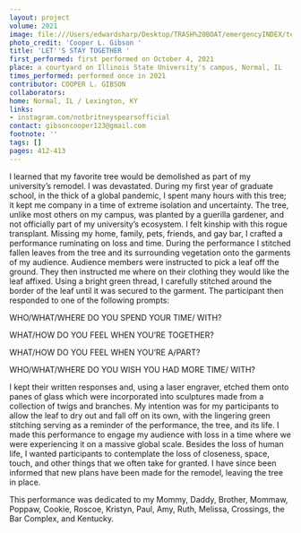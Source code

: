 ```yaml
---
layout: project
volume: 2021
image: file:///Users/edwardsharp/Desktop/TRASH%20BOAT/emergencyINDEX/ten_plus/guts/Links/1664674428279__LET_S_STAY_TOGETHER--Cooper_L__Gibson.jpg
photo_credit: 'Cooper L. Gibson '
title: 'LET''S STAY TOGETHER '
first_performed: first performed on October 4, 2021
place: a courtyard on Illinois State University's campus, Normal, IL
times_performed: performed once in 2021
contributor: COOPER L. GIBSON
collaborators:
home: Normal, IL / Lexington, KY
links:
- instagram.com/notbritneyspearsofficial
contact: gibsoncooper123@gmail.com
footnote: ''
tags: []
pages: 412-413
---
```

I learned that my favorite tree would be demolished as part of my university’s remodel. I was devastated. During my first year of graduate school, in the thick of a global pandemic, I spent many hours with this tree; it kept me company in a time of extreme isolation and uncertainty. The tree, unlike most others on my campus, was planted by a guerilla gardener, and not officially part of my university’s ecosystem. I felt kinship with this rogue transplant. Missing my home, family, pets, friends, and gay bar, I crafted a performance ruminating on loss and time. During the performance I stitched fallen leaves from the tree and its surrounding vegetation onto the garments of my audience. Audience members were instructed to pick a leaf off the ground. They then instructed me where on their clothing they would like the leaf affixed. Using a bright green thread, I carefully stitched around the border of the leaf until it was secured to the garment. The participant then responded to one of the following prompts: 

 

WHO/WHAT/WHERE DO YOU SPEND YOUR TIME/ WITH? 

WHAT/HOW DO YOU FEEL WHEN YOU’RE TOGETHER? 

WHAT/HOW DO YOU FEEL WHEN YOU’RE A/PART? 

WHO/WHAT/WHERE DO YOU WISH YOU HAD MORE TIME/ WITH? 

 

I kept their written responses and, using a laser engraver, etched them onto panes of glass which were incorporated into sculptures made from a collection of twigs and branches. My intention was for my participants to allow the leaf to dry out and fall off on its own, with the lingering green stitching serving as a reminder of the performance, the tree, and its life. I made this performance to engage my audience with loss in a time where we were experiencing it on a massive global scale. Besides the loss of human life, I wanted participants to contemplate the loss of closeness, space, touch, and other things that we often take for granted. I have since been informed that new plans have been made for the remodel, leaving the tree in place.  

 

This performance was dedicated to my Mommy, Daddy, Brother, Mommaw, Poppaw, Cookie, Roscoe, Kristyn, Paul, Amy, Ruth, Melissa, Crossings, the Bar Complex, and Kentucky.  